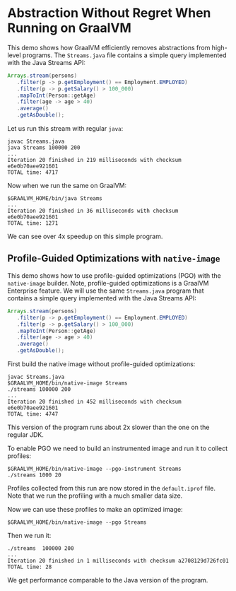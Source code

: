 # Abstraction Without Regret When Running on GraalVM

This demo shows how GraalVM efficiently removes abstractions from high-level programs.
The `Streams.java` file contains a simple query implemented with the Java Streams API:
```java
Arrays.stream(persons)
   .filter(p -> p.getEmployment() == Employment.EMPLOYED)
   .filter(p -> p.getSalary() > 100_000)
   .mapToInt(Person::getAge)
   .filter(age -> age > 40)
   .average()
   .getAsDouble();
```

Let us run this stream with regular `java`:
```
javac Streams.java
java Streams 100000 200
...
Iteration 20 finished in 219 milliseconds with checksum e6e0b70aee921601
TOTAL time: 4717
```

Now when we run the same on GraalVM:
```
$GRAALVM_HOME/bin/java Streams
...
Iteration 20 finished in 36 milliseconds with checksum e6e0b70aee921601
TOTAL time: 1271
```

We can see over 4x speedup on this simple program.

## Profile-Guided Optimizations with `native-image`

This demo shows how to use profile-guided optimizations (PGO) with the `native-image` builder.
Note, profile-guided optimizations is a GraalVM Enterprise feature.
We will use the same `Streams.java` program that contains a simple query implemented with the Java Streams API:
```java
Arrays.stream(persons)
   .filter(p -> p.getEmployment() == Employment.EMPLOYED)
   .filter(p -> p.getSalary() > 100_000)
   .mapToInt(Person::getAge)
   .filter(age -> age > 40)
   .average()
   .getAsDouble();
```

First build the native image without profile-guided optimizations:
```
javac Streams.java
$GRAALVM_HOME/bin/native-image Streams
./streams 100000 200
...
Iteration 20 finished in 452 milliseconds with checksum e6e0b70aee921601
TOTAL time: 4747
```

This version of the program runs about 2x slower than the one on the regular JDK.

To enable PGO we need to build an instrumented image and run it to collect profiles:
```
$GRAALVM_HOME/bin/native-image --pgo-instrument Streams
./streams 1000 20
```
Profiles collected from this run are now stored in the `default.iprof` file.
Note that we run the profiling with a much smaller data size.

Now we can use these profiles to make an optimized image:
```
$GRAALVM_HOME/bin/native-image --pgo Streams
```
Then we run it:
```
./streams  100000 200
...
Iteration 20 finished in 1 milliseconds with checksum a2708129d726fc01
TOTAL time: 28
```

We get performance comparable to the Java version of the program.
